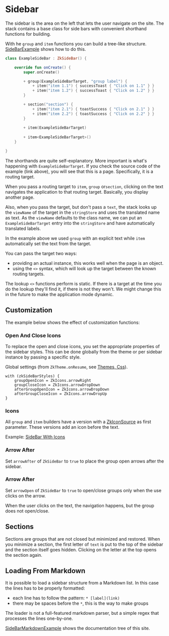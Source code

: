 # Sidebar

The sidebar is the area on the left that lets the user navigate on the site. The stack contains a base class for side
bars with convenient shorthand functions for building.

With he `group` and `item` functions you can build a tree-like structure.
[SideBarExample](/lib/examples/src/jsMain/kotlin/zakadabar/lib/examples/frontend/sidebar/SideBarExample.kt)
shows how to do this.

```kotlin
class ExampleSideBar : ZkSideBar() {

    override fun onCreate() {
        super.onCreate()

        + group(ExampleSideBarTarget, "group label") {
            + item("item 1.1") { successToast { "Click on 1.1" } }
            + item("item 1.2") { successToast { "Click on 1.2" } }
        }

        + section("section") {
            + item("item 2.1") { toastSuccess { "Click on 2.1" } }
            + item("item 2.2") { toastSuccess { "Click on 2.2" } }
        }
        
        + item(ExampleSideBarTarget)
      
        + item<ExampleSideBarTarget>()
    }

}
```

<div data-zk-enrich="SideBarExample"></div>

The shorthands are quite self-explanatory. More important is what's happening with `ExampleSideBarTarget`. If you check
the source code of the example (link above), you will see that this is a page. Specifically, it is a routing target.

When you pass a routing target to `item`, `group` or`section`, clicking on the text navigates the application to that 
routing target. Basically, you display another page.

Also, when you pass the target, but don't pass a `text`, the stack looks up the `viewName` of the target in
the `stringStore` and uses the translated name as text. As the `viewName` defaults to the class name, we can put
an `ExampleSideBarTarget` entry into the `stringStore` and have automatically translated labels.

In the example above we used `group` with an explicit text while `item` automatically set the text from the target.

You can pass the target two ways: 

- providing an actual instance, this works well when the page is an object.
- using the `<>` syntax, which will look up the target between the known routing targets.

<div data-zk-enrich="Note" data-zk-flavour="Info" data-zk-title="Static Lookup">

The lookup `<>` functions perform is static. If there is a target at the time you
do the lookup they'll find it, if there is not they won't. We might change this
in the future to make the application mode dynamic.

</div>

## Customization

The example below shows the effect of customization functions:

<div data-zk-enrich="SideBarCombinedExample"></div>

### Open And Close Icons

To replace the open and close icons, you set the appropriate properties of the sidebar styles.
This can be done globally from the theme or per sidebar instance by passing a specific style.

Global settings (from `ZkTheme.onResume`, see [Themes, Css](../structure/ThemesCss.md)).

```text
with (zkSideBarStyles) {
    groupOpenIcon = ZkIcons.arrowRight
    groupCloseIcon = ZkIcons.arrowDropDown
    afterGroupOpenIcon = ZkIcons.arrowDropDown
    afterGroupCloseIcon = ZkIcons.arrowDropUp
}
```

### Icons

All `group` and `item` builders have a version with a [ZkIconSource](/core/core/src/jsMain/kotlin/zakadabar/core/resource/ZkIconSource.kt)
as first parameter. These versions add an icon before the text.

Example: [SideBar With Icons](/doc/cookbook/browser/sidebar/icons/recipe.md)

### Arrow After

Set `arrowAfter` of `ZkSideBar` to `true` to place the group open arrows after the sidebar.

### Arrow After

Set `arrowOpen` of `ZkSideBar` to `true` to open/close groups only when the use clicks on the arrow.

When the user clicks on the text, the navigation happens, but the group does not open/close.

## Sections

Sections are groups that are not closed but minimized and restored. When you minimize a section, the first
letter of `text` is put to the top of the sidebar and the section itself goes hidden. Clicking on the
letter at the top opens the section again.

## Loading From Markdown

It is possible to load a sidebar structure from a Markdown list. In this case the lines has to be properly formatted:

* each line has to follow the pattern: `* [label](link)`
* there may be spaces before the `*`, this is the way to make groups

The loader is not a full-featured markdown parser, but a simple regex that processes the lines one-by-one.

[SideBarMarkdownExample](/lib/examples/src/jsMain/kotlin/zakadabar/lib/examples/frontend/sidebar/SideBarMarkdownExample.kt)
shows the documentation tree of this site.

<div data-zk-enrich="SideBarMarkdownExample"></div>